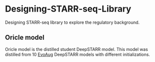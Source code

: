 # Designing-STARR-seq-Library
Designing STARR-seq library to explore the regulatory background. 

## Oricle model
Oricle model is the distilled student DeepSTARR model. This model was distilled from 10 [EvoAug](https://github.com/aduranu/evoaug) DeepSTARR models with different initializations. 



